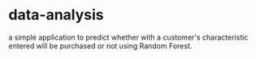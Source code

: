 # data-analysis
a simple application to predict whether with a customer's characteristic entered will be purchased or not using Random Forest.
